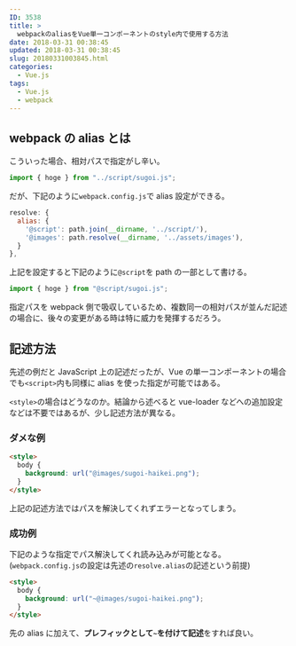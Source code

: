 ```yaml
---
ID: 3538
title: >
  webpackのaliasをVue単一コンポーネントのstyle内で使用する方法
date: 2018-03-31 00:38:45
updated: 2018-03-31 00:38:45
slug: 20180331003845.html
categories:
  - Vue.js
tags:
  - Vue.js
  - webpack
---
```


## webpack の alias とは

こういった場合、相対パスで指定がし辛い。

```js
import { hoge } from "../script/sugoi.js";
```

だが、下記のように`webpack.config.js`で alias 設定ができる。

```js
resolve: {
  alias: {
    '@script': path.join(__dirname, '../script/'),
    '@images': path.resolve(__dirname, '../assets/images'),
  }
},
```

上記を設定すると下記のように`@script`を path の一部として書ける。

```js
import { hoge } from "@script/sugoi.js";
```

指定パスを webpack 側で吸収しているため、複数同一の相対パスが並んだ記述の場合に、後々の変更がある時は特に威力を発揮するだろう。

## 記述方法

先述の例だと JavaScript 上の記述だったが、Vue の単一コンポーネントの場合でも`<script>`内も同様に alias を使った指定が可能ではある。

`<style>`の場合はどうなのか。結論から述べると vue-loader などへの追加設定などは不要ではあるが、少し記述方法が異なる。

### ダメな例

```html
<style>
  body {
    background: url("@images/sugoi-haikei.png");
  }
</style>
```

上記の記述方法ではパスを解決してくれずエラーとなってしまう。

### 成功例

下記のような指定でパス解決してくれ読み込みが可能となる。(`webpack.config.js`の設定は先述の`resolve.alias`の記述という前提)

```html
<style>
  body {
    background: url("~@images/sugoi-haikei.png");
  }
</style>
```

先の alias に加えて、<b>プレフィックとして<code>~</code>を付けて記述</b>をすれば良い。
